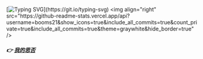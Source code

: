 
[![Typing SVG](https://readme-typing-svg.demolab.com?font=Fira+Code&weight=600&size=25&pause=1000&color=F7B278&width=435&lines=%E2%96%A0%E2%96%A0%E2%96%A0%E2%96%A0%E2%96%A0%E2%96%A0%E2%96%A0%E2%96%A0%E2%96%A0%E2%96%A0%E2%96%A0%E2%96%A0+100%25;%F0%9F%92%99+Hi!+I'm+Najeee.;%F0%9F%92%99+A+Front-End+Developer.)](https://git.io/typing-svg)
<img align="right" src="https://github-readme-stats.vercel.app/api?username=booms21&show_icons=true&include_all_commits=true&count_private=true&include_all_commits=true&theme=graywhite&hide_border=true" />


#####  👉  <a href="https://segmentfault.com/u/hello888">我的思否</a> 
